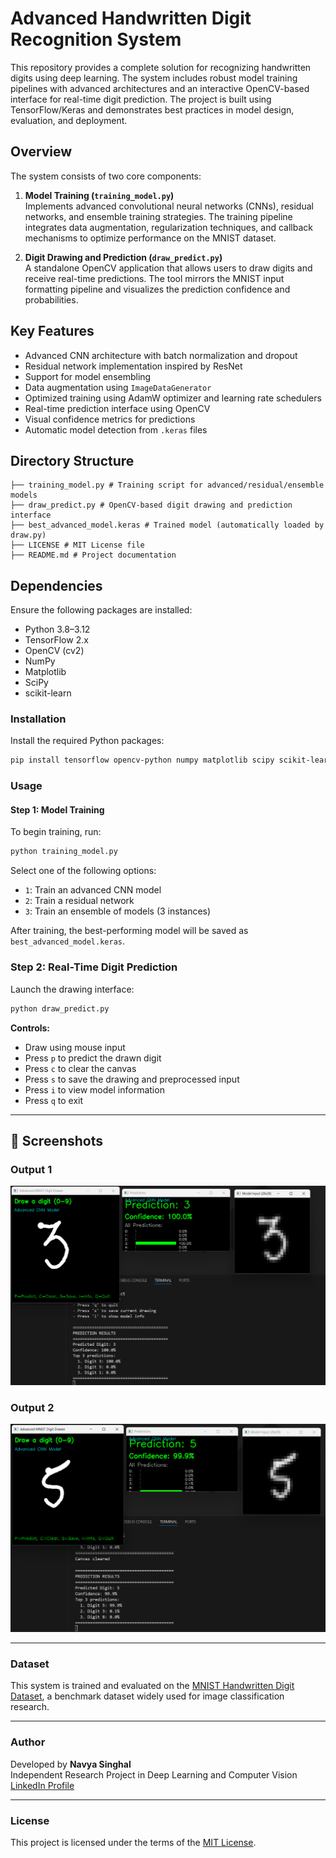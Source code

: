 # Advanced Handwritten Digit Recognition System

This repository provides a complete solution for recognizing handwritten digits using deep learning. The system includes robust model training pipelines with advanced architectures and an interactive OpenCV-based interface for real-time digit prediction. The project is built using TensorFlow/Keras and demonstrates best practices in model design, evaluation, and deployment.

## Overview

The system consists of two core components:

1. **Model Training (`training_model.py`)**  
   Implements advanced convolutional neural networks (CNNs), residual networks, and ensemble training strategies. The training pipeline integrates data augmentation, regularization techniques, and callback mechanisms to optimize performance on the MNIST dataset.

2. **Digit Drawing and Prediction (`draw_predict.py`)**  
   A standalone OpenCV application that allows users to draw digits and receive real-time predictions. The tool mirrors the MNIST input formatting pipeline and visualizes the prediction confidence and probabilities.

## Key Features

- Advanced CNN architecture with batch normalization and dropout
- Residual network implementation inspired by ResNet
- Support for model ensembling
- Data augmentation using `ImageDataGenerator`
- Optimized training using AdamW optimizer and learning rate schedulers
- Real-time prediction interface using OpenCV
- Visual confidence metrics for predictions
- Automatic model detection from `.keras` files

## Directory Structure
```
├── training_model.py # Training script for advanced/residual/ensemble models
├── draw_predict.py # OpenCV-based digit drawing and prediction interface
├── best_advanced_model.keras # Trained model (automatically loaded by draw.py)
├── LICENSE # MIT License file
├── README.md # Project documentation
```
## Dependencies

Ensure the following packages are installed:

- Python 3.8–3.12
- TensorFlow 2.x
- OpenCV (cv2)
- NumPy
- Matplotlib
- SciPy
- scikit-learn

### Installation

Install the required Python packages:

```bash
pip install tensorflow opencv-python numpy matplotlib scipy scikit-learn
```

### Usage

#### Step 1: Model Training

To begin training, run:

```bash
python training_model.py
```

Select one of the following options:

- `1`: Train an advanced CNN model  
- `2`: Train a residual network  
- `3`: Train an ensemble of models (3 instances)

After training, the best-performing model will be saved as `best_advanced_model.keras`.

### Step 2: Real-Time Digit Prediction

Launch the drawing interface:

```bash
python draw_predict.py
```

**Controls:**

- Draw using mouse input  
- Press `p` to predict the drawn digit  
- Press `c` to clear the canvas  
- Press `s` to save the drawing and preprocessed input  
- Press `i` to view model information  
- Press `q` to exit  

---


## 📁 Screenshots

### Output 1

![Output 1](Output/output1.png)

### Output 2

![Output 2](Output/output2.png)

---


### Dataset

This system is trained and evaluated on the [MNIST Handwritten Digit Dataset](http://yann.lecun.com/exdb/mnist/), a benchmark dataset widely used for image classification research.

---

### Author

Developed by **Navya Singhal**  
Independent Research Project in Deep Learning and Computer Vision  
[LinkedIn Profile](https://www.linkedin.com/in/navya-singhal-aa8442313)

---

### License

This project is licensed under the terms of the [MIT License](LICENSE).
